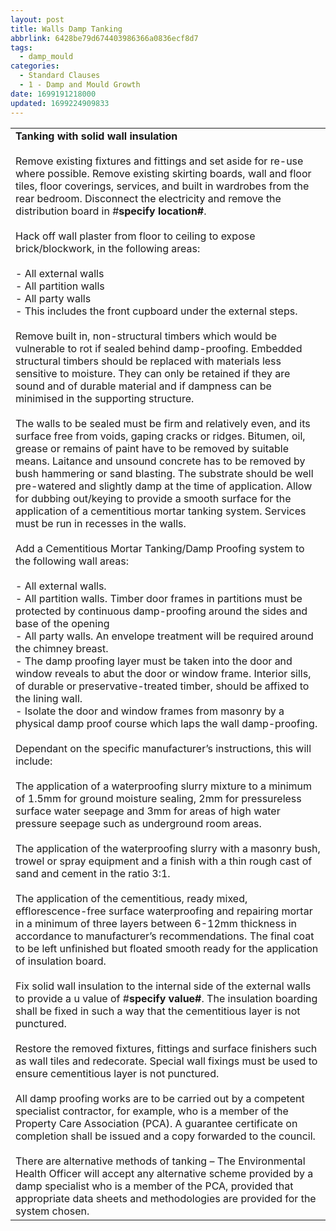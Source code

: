 ```yaml
---
layout: post
title: Walls Damp Tanking
abbrlink: 6428be79d674403986366a0836ecf8d7
tags:
  - damp_mould
categories:
  - Standard Clauses
  - 1 - Damp and Mould Growth
date: 1699191218000
updated: 1699224909833
---
```


|                                                                                                                                                                                                                                                                                                                                                                                                                                                                                                                                                                                                                                                                                                                                                                                                                                                                                                                                                                                                                                                                                                                                                                                                                                                                                                                                                                                                                                                                                                                                                                                                                                                                                                                                                                                                                                                                                                                                                                                                                                                                                                                                                                                                                                                                                                                                                                                                                                                                                                                                                                                                                                                                                                                                                                                                                                                                                                                                                                                                                                                                                                                                                                                                                                                                                                                                                                                                                                                                                                                                                                                                                                                                                                                                                                                                                                                                                                                                                                                                                            |
| -------------------------------------------------------------------------------------------------------------------------------------------------------------------------------------------------------------------------------------------------------------------------------------------------------------------------------------------------------------------------------------------------------------------------------------------------------------------------------------------------------------------------------------------------------------------------------------------------------------------------------------------------------------------------------------------------------------------------------------------------------------------------------------------------------------------------------------------------------------------------------------------------------------------------------------------------------------------------------------------------------------------------------------------------------------------------------------------------------------------------------------------------------------------------------------------------------------------------------------------------------------------------------------------------------------------------------------------------------------------------------------------------------------------------------------------------------------------------------------------------------------------------------------------------------------------------------------------------------------------------------------------------------------------------------------------------------------------------------------------------------------------------------------------------------------------------------------------------------------------------------------------------------------------------------------------------------------------------------------------------------------------------------------------------------------------------------------------------------------------------------------------------------------------------------------------------------------------------------------------------------------------------------------------------------------------------------------------------------------------------------------------------------------------------------------------------------------------------------------------------------------------------------------------------------------------------------------------------------------------------------------------------------------------------------------------------------------------------------------------------------------------------------------------------------------------------------------------------------------------------------------------------------------------------------------------------------------------------------------------------------------------------------------------------------------------------------------------------------------------------------------------------------------------------------------------------------------------------------------------------------------------------------------------------------------------------------------------------------------------------------------------------------------------------------------------------------------------------------------------------------------------------------------------------------------------------------------------------------------------------------------------------------------------------------------------------------------------------------------------------------------------------------------------------------------------------------------------------------------------------------------------------------------------------------------------------------------------------------------------------------------------------- |
| **Tanking with solid wall insulation**<br><br>Remove existing fixtures and fittings and set aside for re-use where possible. Remove existing skirting boards, wall and floor tiles, floor coverings, services, and built in wardrobes from the rear bedroom. Disconnect the electricity and remove the distribution board in #**specify location#**. <br><br>Hack off wall plaster from floor to ceiling to expose brick/blockwork, in the following areas:<br><br>- All external walls<br>- All partition walls<br>- All party walls<br>- This includes the front cupboard under the external steps.<br><br>Remove built in, non-structural timbers which would be vulnerable to rot if sealed behind damp-proofing. Embedded structural timbers should be replaced with materials less sensitive to moisture. They can only be retained if they are sound and of durable material and if dampness can be minimised in the supporting structure.<br><br>The walls to be sealed must be firm and relatively even, and its surface free from voids, gaping cracks or ridges. Bitumen, oil, grease or remains of paint have to be removed by suitable means. Laitance and unsound concrete has to be removed by bush hammering or sand blasting. The substrate should be well pre-watered and slightly damp at the time of application. Allow for dubbing out/keying to provide a smooth surface for the application of a cementitious mortar tanking system. Services must be run in recesses in the walls.<br><br>Add a Cementitious Mortar Tanking/Damp Proofing system to the following wall areas:<br><br>- All external walls. <br>- All partition walls. Timber door frames in partitions must be protected by continuous damp-proofing around the sides and base of the opening <br>- All party walls. An envelope treatment will be required around the chimney breast. <br>- The damp proofing layer must be taken into the door and window reveals to abut the door or window frame. Interior sills, of durable or preservative-treated timber, should be affixed to the lining wall.<br>- Isolate the door and window frames from masonry by a physical damp proof course which laps the wall damp-proofing.<br><br>Dependant on the specific manufacturer’s instructions, this will include:<br><br>The application of a waterproofing slurry mixture to a minimum of 1.5mm for ground moisture sealing, 2mm for pressureless surface water seepage and 3mm for areas of high water pressure seepage such as underground room areas.<br><br>The application of the waterproofing slurry with a masonry bush, trowel or spray equipment and a finish with a thin rough cast of sand and cement in the ratio 3:1.<br><br>The application of the cementitious, ready mixed, efflorescence-free surface waterproofing and repairing mortar in a minimum of three layers between 6-12mm thickness in accordance to manufacturer’s recommendations. The final coat to be left unfinished but floated smooth ready for the application of insulation board.<br><br>Fix solid wall insulation to the internal side of the external walls to provide a u value of #**specify value#**. The insulation boarding shall be fixed in such a way that the cementitious layer is not punctured.<br><br>Restore the removed fixtures, fittings and surface finishers such as wall tiles and redecorate. Special wall fixings must be used to ensure cementitious layer is not punctured.<br><br>All damp proofing works are to be carried out by a competent specialist contractor, for example, who is a member of the Property Care Association (PCA). A guarantee certificate on completion shall be issued and a copy forwarded to the council.<br><br>There are alternative methods of tanking – The Environmental Health Officer will accept any alternative scheme provided by a damp specialist who is a member of the PCA, provided that appropriate data sheets and methodologies are provided for the system chosen. |
